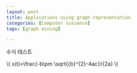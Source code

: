 ```yaml
---
layout: post
title: Applications using graph representation
categories: [Computer sceience]
tags: [graph mining]

---
```


수식 테스트 

\\( x(t)=\frac{-b\pm \sqrt{{b}^{2}-4ac}}{2a} \\)




